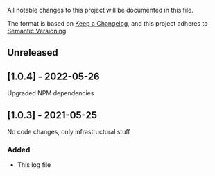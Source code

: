 All notable changes to this project will be documented in this file.

The format is based on [Keep a Changelog](https://keepachangelog.com/en/1.0.0/),
and this project adheres to [Semantic Versioning](https://semver.org/spec/v2.0.0.html).

## Unreleased

## [1.0.4] - 2022-05-26

Upgraded NPM dependencies

## [1.0.3] - 2021-05-25

No code changes, only infrastructural stuff

### Added

- This log file

